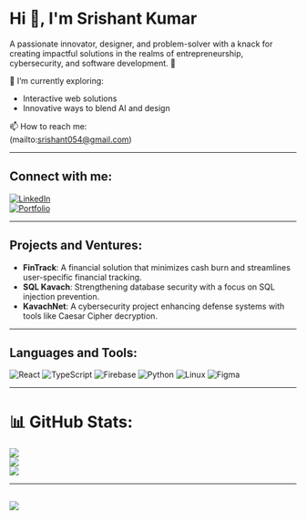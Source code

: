 # Hi 👋, I'm Srishant Kumar
A passionate innovator, designer, and problem-solver with a knack for creating impactful solutions in the realms of entrepreneurship, cybersecurity, and software development. 🚀  

🌱 I’m currently exploring:  
- Interactive web solutions  
- Innovative ways to blend AI and design  

📫 How to reach me:  
(mailto:srishant054@gmail.com)

---

## Connect with me:  
[![LinkedIn](https://img.shields.io/badge/LinkedIn-0e76a8?style=for-the-badge&logo=linkedin&logoColor=white)](linkedin.com/in/iamsrishant/)  
[![Portfolio](https://img.shields.io/badge/Portfolio-000000?style=for-the-badge&logo=firefox&logoColor=white)](https://www.behance.net/srishant)  

---

## Projects and Ventures:  
- **FinTrack**: A financial solution that minimizes cash burn and streamlines user-specific financial tracking.  
- **SQL Kavach**: Strengthening database security with a focus on SQL injection prevention.  
- **KavachNet**: A cybersecurity project enhancing defense systems with tools like Caesar Cipher decryption.  

---

## Languages and Tools:
![React](https://img.shields.io/badge/-React-000?style=for-the-badge&logo=react)
![TypeScript](https://img.shields.io/badge/-TypeScript-000?style=for-the-badge&logo=typescript)
![Firebase](https://img.shields.io/badge/-Firebase-000?style=for-the-badge&logo=firebase)
![Python](https://img.shields.io/badge/-Python-000?style=for-the-badge&logo=python)
![Linux](https://img.shields.io/badge/-Linux-000?style=for-the-badge&logo=linux)
![Figma](https://img.shields.io/badge/-Figma-000?style=for-the-badge&logo=figma)


---

# 📊 GitHub Stats:
![](https://github-readme-stats.vercel.app/api?username=SrishantKumar&theme=merko&hide_border=false&include_all_commits=false&count_private=false)<br/>
![](https://github-readme-streak-stats.herokuapp.com/?user=SrishantKumar&theme=merko&hide_border=false)<br/>
![](https://github-readme-stats.vercel.app/api/top-langs/?username=SrishantKumar&theme=merko&hide_border=false&include_all_commits=false&count_private=false&layout=compact)

---
[![](https://visitcount.itsvg.in/api?id=SrishantKumar&icon=0&color=0)](https://visitcount.itsvg.in)
---

